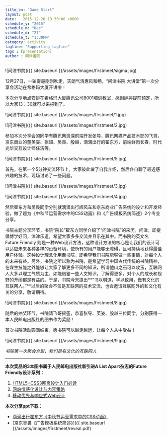 ```yaml
---
title_en: "Game Start"
layout: post
date:   2015-12-20 13:30:00 +0800
schedule_y: "2015"
schedule_m: "Dec"
schedule_d: "27"
schedule_t: "1:30PM"
category: activity
tagline: "Supporting tagline"
tags : [presentation]
author : 問津書院
---
```






![问津书院]({{ site.baseurl }}/assets/images/firstmeet/sigma.jpg)

12月27日，一轮雾霾刚刚吹走，天朗气清惠风和畅，“问津书院·大讲堂”第一次分享会活动在希格玛大厦开讲啦！

本次分享地点安排在希格玛大厦腾讯公司B001培训教室，感谢婷婷提前预定，所以大家13：30就可以来报到了。

![问津书院]({{ site.baseurl }}/assets/images/firstmeet/1.jpg)

![问津书院]({{ site.baseurl }}/assets/images/firstmeet/2.jpg)

参加本次分享会的同学有腾讯网资深前端开发张导，腾讯网媒产品技术部的飞哥，京东商业的董英姿、张超、吴畏、殷越，滴滴出行的翟东方，前端鲜肉长春，时代光华交互设计师任洁等。

![问津书院]({{ site.baseurl }}/assets/images/firstmeet/5.jpg)

首先，在第一个5分钟交流环节上，大家彼此做了自我介绍，然后各自聊了最近感兴趣的技术，现场讨论了一些问题。

![问津书院]({{ site.baseurl }}/assets/images/firstmeet/3.jpg)

![问津书院]({{ site.baseurl }}/assets/images/firstmeet/4.jpg)

然后翟东方和吴畏同学分别就滴滴出行顺风车和京东商业广告系统的设计和开发经验，做了题为《中秋节运营需求中的CSS动画》和《广告模板系统简述》2个专业分享。

书院主题分享环节，书院“院长”翟东方同学介绍了“问津书院”的来历，问津，即提倡博学好问，津津乐道，希望大家多多交流并且乐在其中。而书院的英文名 Future Friendly 则是一种Web设计方法，这种设计方法的核心是让我们的设计可以适应未来各种各样的设备环境，使所有的用户能够无障碍，且可持续地获得最佳用户体验。这种设计理念化用至书院，即希望我们书院能够做一些事情，对每个人的未来有益。另外，书院之所以称为书院，是希望学习中国古代传统的书院精神，在谋生技能之外能够让大家了解更多不同的知识，所谓他山之石可以攻玉，互联网人大多以理工气质为主，如能借鉴一些人文知识，了解得更多，对个人的成长和视野的开阔都是有益的。于是，书院今天提出**“书以明道，学以致用，做有文化的互联网人。”**以后的聚会不仅是互联网的技术交流，也会邀请互联网外的和文化有关的分享，敬请期待。

![问津书院]({{ site.baseurl }}/assets/images/firstmeet/8.jpg)

随后的抽奖环节，书院请飞哥摇签，恭喜张导、英姿、殷越三位同学，分别获得一本人民邮电出版社的图书作为奖励！

首次书院活动圆满结束，愿书院可以越走越远，让每个人从中受益！

![问津书院]({{ site.baseurl }}/assets/images/firstmeet/9.jpg)

*书院第一次聚会合影，我们是有文化的互联网人*

---

**本次奖品的3本图书属于人民邮电出版社新引进A List Apart杂志的Future Friendly设计系列：**

1. [HTML5+CSS3网页设计入门必读](http://www.epubit.com.cn/book/details/1609)  
2. [网站情感化设计与内容策略](http://www.epubit.com.cn/book/details/1633)  
3. [移动优先与响应式Web设计](http://www.epubit.com.cn/book/details/1649)

**本次分享ppt下载：**

- [滴滴出行翟东方《中秋节运营需求中的CSS动画》](http://pan.baidu.com/s/1booZqm7)  
- [京东吴畏《广告模板系统简述》]({{ site.baseurl }}/assets/images/firstmeet/reveal.pdf)
